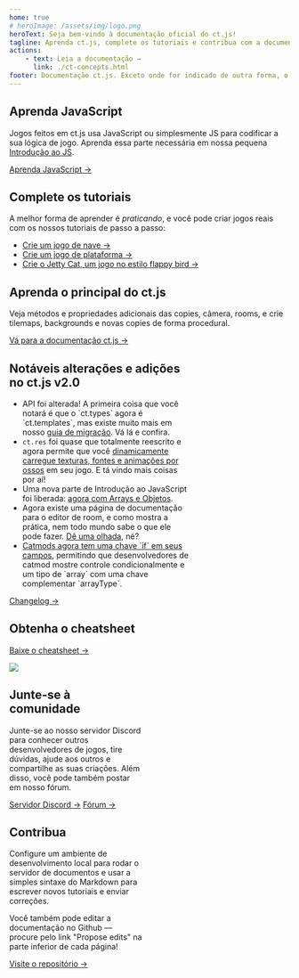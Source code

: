 ```yaml
---
home: true
# heroImage: /assets/img/logo.png
heroText: Seja bem-vindo à documentação oficial do ct.js!
tagline: Aprenda ct.js, complete os tutoriais e contribua com a documentação do ct.js
actions:
    - text: Leia a documentação →
      link: ./ct-concepts.html
footer: Documentação ct.js. Exceto onde for indicado de outra forma, o conteúdo é licenciado sob uma Licença Creative Commons Atribuição 4.0 Internacional.
---
```


<div class="features">
    <div class="feature">
        <h2>Aprenda JavaScript</h2>
        <p>Jogos feitos em ct.js usa JavaScript ou simplesmente JS para codificar a sua lógica de jogo. Aprenda essa parte necessária em nossa pequena <a href="./jsintro_pt1.html">Introdução ao JS</a>.</p>
        <a href="./jsintro_pt1.html" class="button">Aprenda JavaScript →</a>
    </div>
    <div class="feature">
        <h2>Complete os tutoriais</h2>
        <p>A melhor forma de aprender é <i>praticando</i>, e você pode criar jogos reais com os nossos tutoriais de passo a passo:</p>
        <ul>
            <li><a href="./tut-making-shooter.html">Crie um jogo de nave →</a></li>
            <li><a href="./tut-making-platformer.html">Crie um jogo de plataforma →</a></li>
            <li><a href="./tut-making-jettycat.html">Crie o Jetty Cat, um jogo no estilo flappy bird →</a></li>
        </ul>
    </div>
    <div class="feature">
        <h2>Aprenda o principal do ct.js</h2>
        <p>Veja métodos e propriedades adicionais das copies, câmera, rooms, e crie tilemaps, backgrounds e novas copies de forma procedural.</p>
        <a href="./ct-concepts.html" class="button">Vá para a documentação ct.js →</a>
    </div>
    <div class="feature" style="flex-basis: 65%; max-width: 65%;">
        <h2>Notáveis alterações e adições no ct.js v2.0</h2>
        <ul>
            <li>API foi alterada! A primeira coisa que você notará é que o `ct.types` agora é `ct.templates`, mas existe muito mais em nosso <a href="./migration-1to2">guia de migração</a>. Vá lá e confira.</li>
            <li><code>ct.res</code> foi quase que totalmente reescrito e agora permite que você <a href="./ct.res.html">dinamicamente carregue texturas, fontes e animações por ossos</a> em seu jogo. E tá vindo mais coisas por aí!</li>
            <li>Uma nova parte de Introdução ao JavaScript foi liberada: <a href="./jsintro_pt3.html">agora com Arrays e Objetos</a>.</li>
            <li>Agora existe uma página de documentação para o editor de room, e como mostra a prática, nem todo mundo sabe o que ele pode fazer. <a href="./room-editor.html">Dê uma olhada</a>, né?</li>
            <li><a href="./modding-fields-declaration.html">Catmods agora tem uma chave `if` em seus campos</a>,  permitindo que desenvolvedores de catmod mostre controle condicionalmente e um tipo de `array` com uma chave complementar `arrayType`.</li>
        </ul>
        <a href="https://ctjs.rocks/changelog/" target="_blank">Changelog →</a>
    </div>
    <div class="feature">
        <h2>Obtenha o cheatsheet</h2>
        <a class="button" target="_blank" href="https://comigo.itch.io/ct-cheat-sheet">Baixe o cheatsheet →</a>
        <p></p>
        <img src="/assets/img/CheatsheetThumbnail.png">
    </div>
    <div class="feature"  style="flex-basis: 47.5%; max-width: 47.5%;">
        <h2>Junte-se à comunidade</h2>
        <p>Junte-se ao nosso servidor Discord para conhecer outros desenvolvedores de jogos, tire dúvidas, ajude aos outros e compartilhe as suas criações. Além disso, você pode também postar em nosso fórum.</p>
        <a class="button" target="_blank" href="https://discord.gg/CggbPkb">Servidor Discord →</a>
        <a class="button" target="_blank" href="https://comigo.itch.io/ct/community">Fórum →</a>
    </div>
    <div class="feature"  style="flex-basis: 47.5%; max-width: 47.5%;">
        <h2>Contribua</h2>
        <p>Configure um ambiente de desenvolvimento local para rodar o servidor de documentos e usar a simples sintaxe do Markdown para escrever novos tutoriais e enviar correções.</p>
        <p>Você também pode editar a documentação no Github — procure pelo link "Propose edits" na parte inferior de cada página!</p>
        <a class="button" target="_blank" href="https://github.com/ct-js/docs.ctjs.rocks">Visite o repositório →</a>
    </div>
</div>